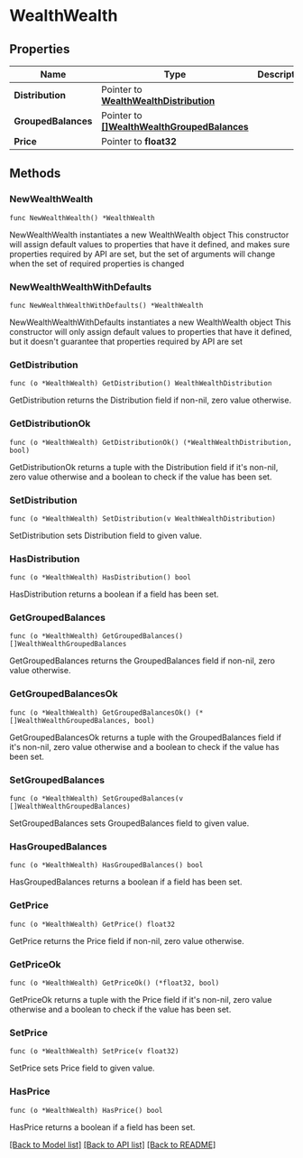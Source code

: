 # WealthWealth

## Properties

Name | Type | Description | Notes
------------ | ------------- | ------------- | -------------
**Distribution** | Pointer to [**WealthWealthDistribution**](WealthWealthDistribution.md) |  | [optional] 
**GroupedBalances** | Pointer to [**[]WealthWealthGroupedBalances**](WealthWealthGroupedBalances.md) |  | [optional] 
**Price** | Pointer to **float32** |  | [optional] 

## Methods

### NewWealthWealth

`func NewWealthWealth() *WealthWealth`

NewWealthWealth instantiates a new WealthWealth object
This constructor will assign default values to properties that have it defined,
and makes sure properties required by API are set, but the set of arguments
will change when the set of required properties is changed

### NewWealthWealthWithDefaults

`func NewWealthWealthWithDefaults() *WealthWealth`

NewWealthWealthWithDefaults instantiates a new WealthWealth object
This constructor will only assign default values to properties that have it defined,
but it doesn't guarantee that properties required by API are set

### GetDistribution

`func (o *WealthWealth) GetDistribution() WealthWealthDistribution`

GetDistribution returns the Distribution field if non-nil, zero value otherwise.

### GetDistributionOk

`func (o *WealthWealth) GetDistributionOk() (*WealthWealthDistribution, bool)`

GetDistributionOk returns a tuple with the Distribution field if it's non-nil, zero value otherwise
and a boolean to check if the value has been set.

### SetDistribution

`func (o *WealthWealth) SetDistribution(v WealthWealthDistribution)`

SetDistribution sets Distribution field to given value.

### HasDistribution

`func (o *WealthWealth) HasDistribution() bool`

HasDistribution returns a boolean if a field has been set.

### GetGroupedBalances

`func (o *WealthWealth) GetGroupedBalances() []WealthWealthGroupedBalances`

GetGroupedBalances returns the GroupedBalances field if non-nil, zero value otherwise.

### GetGroupedBalancesOk

`func (o *WealthWealth) GetGroupedBalancesOk() (*[]WealthWealthGroupedBalances, bool)`

GetGroupedBalancesOk returns a tuple with the GroupedBalances field if it's non-nil, zero value otherwise
and a boolean to check if the value has been set.

### SetGroupedBalances

`func (o *WealthWealth) SetGroupedBalances(v []WealthWealthGroupedBalances)`

SetGroupedBalances sets GroupedBalances field to given value.

### HasGroupedBalances

`func (o *WealthWealth) HasGroupedBalances() bool`

HasGroupedBalances returns a boolean if a field has been set.

### GetPrice

`func (o *WealthWealth) GetPrice() float32`

GetPrice returns the Price field if non-nil, zero value otherwise.

### GetPriceOk

`func (o *WealthWealth) GetPriceOk() (*float32, bool)`

GetPriceOk returns a tuple with the Price field if it's non-nil, zero value otherwise
and a boolean to check if the value has been set.

### SetPrice

`func (o *WealthWealth) SetPrice(v float32)`

SetPrice sets Price field to given value.

### HasPrice

`func (o *WealthWealth) HasPrice() bool`

HasPrice returns a boolean if a field has been set.


[[Back to Model list]](../README.md#documentation-for-models) [[Back to API list]](../README.md#documentation-for-api-endpoints) [[Back to README]](../README.md)


